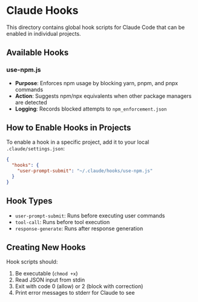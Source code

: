 # Claude Hooks

This directory contains global hook scripts for Claude Code that can be enabled in individual projects.

## Available Hooks

### use-npm.js
- **Purpose**: Enforces npm usage by blocking yarn, pnpm, and pnpx commands
- **Action**: Suggests npm/npx equivalents when other package managers are detected
- **Logging**: Records blocked attempts to `npm_enforcement.json`

## How to Enable Hooks in Projects

To enable a hook in a specific project, add it to your local `.claude/settings.json`:

```json
{
  "hooks": {
    "user-prompt-submit": "~/.claude/hooks/use-npm.js"
  }
}
```

## Hook Types

- `user-prompt-submit`: Runs before executing user commands
- `tool-call`: Runs before tool execution
- `response-generate`: Runs after response generation

## Creating New Hooks

Hook scripts should:
1. Be executable (`chmod +x`)
2. Read JSON input from stdin
3. Exit with code 0 (allow) or 2 (block with correction)
4. Print error messages to stderr for Claude to see